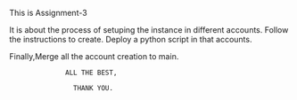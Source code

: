 This is Assignment-3
 
It is about the process of setuping the instance in different accounts.
Follow the instructions to create.
Deploy a python script in that accounts.

Finally,Merge all the account creation to main.

           
                  ALL THE BEST,
       
                    THANK YOU.